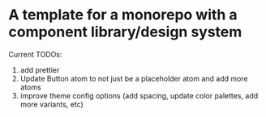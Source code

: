 # A template for a monorepo with a component library/design system

Current TODOs:

1. add prettier
2. Update Button atom to not just be a placeholder atom and add more atoms
3. improve theme config options (add spacing, update color palettes, add more variants, etc)
